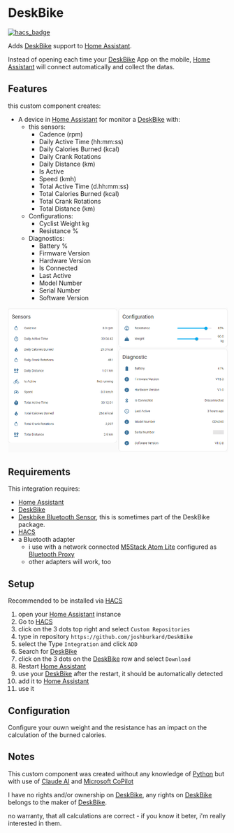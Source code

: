 # DeskBike

[![hacs_badge](https://img.shields.io/badge/HACS-Custom-41BDF5.svg)](https://github.com/hacs/integration)

Adds [DeskBike](https://deskbike.com/) support to [Home Assistant](https://www.home-assistant.io/).

Instead of opening each time your [DeskBike](https://deskbike.com/) App on the mobile, [Home Assistant](https://www.home-assistant.io/) will connect  automatically and collect the datas.

## Features

this custom component creates:

- A device in [Home Assistant](https://www.home-assistant.io/) for monitor a [DeskBike](https://deskbike.com/) with:
  - this sensors:
    - Cadence (rpm)
    - Daily Active Time (hh:mm:ss)
    - Daily Calories Burned (kcal)
    - Daily Crank Rotations
    - Daily Distance (km)
    - Is Active
    - Speed (kmh)
    - Total Active Time (d.hh:mm:ss)
    - Total Calories Burned (kcal)
    - Total Crank Rotations
    - Total Distance (km)
  - Configurations:
    - Cyclist Weight kg
    - Resistance %
  - Diagnostics:
    - Battery %
    - Firmware Version
    - Hardware Version
    - Is Connected
    - Last Active
    - Model Number
    - Serial Number
    - Software Version

![Alt text](doc/printscreen.png)

## Requirements

This integration requires:

- [Home Assistant](https://www.home-assistant.io/)
- [DeskBike](https://deskbike.com)
- [Deskbike Bluetooth Sensor](https://deskbike.com/en/product/deskbike-app-fiets-tracker-bluetooth-cadence-sensor/), this is sometimes part of the DeskBike package.
- [HACS](https://hacs.xyz)
- a Bluetooth adapter
  - i use with a network connected [M5Stack Atom Lite](https://shop.m5stack.com/products/atom-lite-esp32-development-kit) configured as [Bluetooth Proxy](https://esphome.io/projects/index.html)
  - other adapters will work, too

## Setup

Recommended to be installed via [HACS](https://github.com/hacs/integration)

1. open your [Home Assistant](https://www.home-assistant.io/) instance
2. Go to [HACS](https://hacs.xyz)
3. click on the 3 dots top right and select `Custom Repositories`
4. type in repository `https://github.com/joshburkard/DeskBike`
5. select the Type `Integration` and click `ADD`
6. Search for [DeskBike](https://deskbike.com)
7. click on the 3 dots on the [DeskBike](https://deskbike.com) row and select `Download`
8. Restart [Home Assistant](https://www.home-assistant.io/)
9. use your [DeskBike](https://deskbike.com) after the restart, it should be automatically detected
10. add it to [Home Assistant](https://www.home-assistant.io/)
11. use it

## Configuration

Configure your ouwn weight and the resistance has an impact on the calculation of the burned calories.

## Notes

This custom component was created without any knowledge of [Python](https://www.python.org/) but with use of [Claude AI](https://claude.ai/) and [Microsoft CoPilot](https://copilot.cloud.microsoft/)

I have no rights and/or ownership on [DeskBike](https://deskbike.com/), any rights on [DeskBike](https://deskbike.com/) belongs to the maker of [DeskBike](https://deskbike.com/).

no warranty, that all calculations are correct - if you know it beter, i'm really interested in them.
